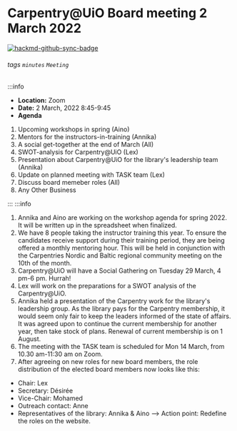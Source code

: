 Carpentry@UiO Board meeting 2 March 2022
===


[![hackmd-github-sync-badge](https://hackmd.io/mY0f9r5STPaSwh626LfaEQ/badge)](https://hackmd.io/mY0f9r5STPaSwh626LfaEQ)

###### tags `minutes` `Meeting` 


:::info
- **Location:** Zoom 
- **Date:** 2 March, 2022 8:45-9:45
- **Agenda**

1) Upcoming workshops in spring (Aino)
2) Mentors for the instructors-in-training (Annika)
3) A social get-together at the end of March (All)
4) SWOT-analysis for Carpentry@UiO (Lex)
5) Presentation about Carpentry@UiO for the library's leadership team (Annika)
6) Update on planned meeting with TASK team (Lex)
7) Discuss board memeber roles (All)
8) Any Other Business 

:::
:::info
1. Annika and Aino are working on the workshop agenda for spring 2022. It will be written up in the spreadsheet when finalized. 
2. We have 8 people taking the instructor training this year. To ensure the candidates receive support during their training period, they are being offered a monthly mentoring hour. This will be held in conjunction with the Carpentries Nordic and Baltic regional community meeting on the 10th of the month.
3. Carpentry@UiO will have a Social Gathering on Tuesday 29 March, 4 pm-6 pm. Hurrah!
4. Lex will work on the preparations for a SWOT analysis of the Carpentry@UiO. 
5. Annika held a presentation of the Carpentry work for the library's leadership group. As the library pays for the Carpentry membership, it would seem only fair to keep the leaders informed of the state of affairs. It was agreed upon to continue the current membership for another year, then take stock of plans. Renewal of current membership is on 1 August. 
6. The meeting with the TASK team is scheduled for Mon 14 March, from 10.30 am-11:30 am on Zoom.
7. After agreeing on new roles for new board members, the role distribution of the elected board members now looks like this: 
* Chair: Lex
* Secretary: Désirée
* Vice-Chair: Mohamed
* Outreach contact: Anne   
* Representatives of the library: Annika & Aino
--> Action point: Redefine the roles on the website.
